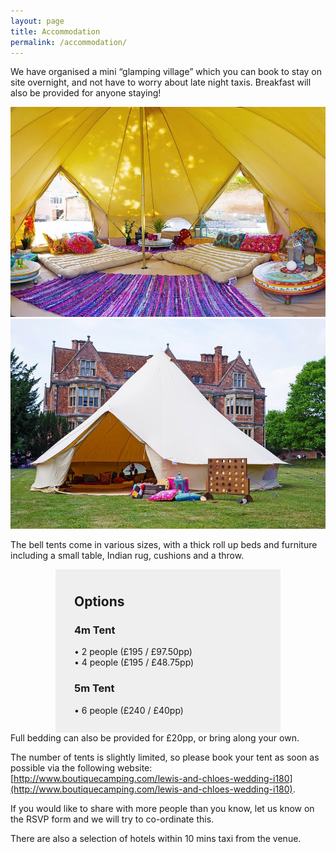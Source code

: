 ```yaml
---
layout: page
title: Accommodation
permalink: /accommodation/
---
```


We have organised a mini “glamping village” which you can book to stay on site overnight, and not have to worry about late night taxis. Breakfast will also be provided for anyone staying!

<img src="/images/tent1.jpg"/>
<img src="/images/tent2.jpg"/>

The bell tents come in various sizes, with a thick roll up beds and furniture including a small table, Indian rug, cushions and a throw.

<center><div style="width: 320px; text-align:left; background-color:#EFEFEF; padding:10px; padding-left: 30px;">
<h2>Options</h2>
<h3>4m Tent</h3>
• 2 people (£195 / £97.50pp)<br>
• 4 people (£195 / £48.75pp)<br>
<h3>5m Tent</h3>
• 6 people (£240 / £40pp)<br><br>
</div>
</center>
Full bedding can also be provided for £20pp, or bring along your own.

The number of tents is slightly limited, so please book your tent as soon as possible via the following website: [http://www.boutiquecamping.com/lewis-and-chloes-wedding-i180](http://www.boutiquecamping.com/lewis-and-chloes-wedding-i180).

If you would like to share with more people than you know, let us know on the RSVP form and we will try to co-ordinate this.

There are also a selection of hotels within 10 mins taxi from the venue.





